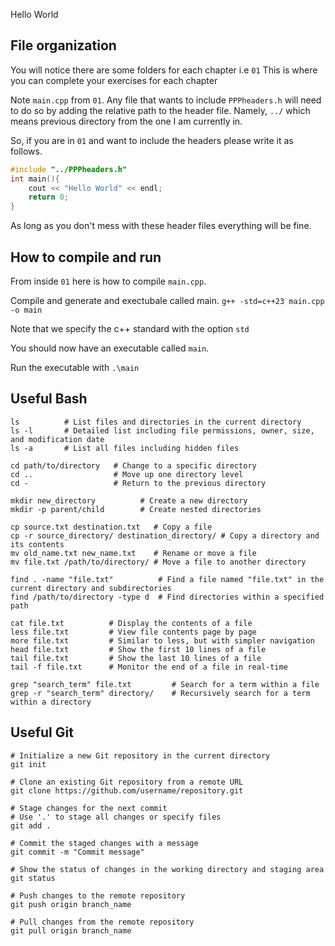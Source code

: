 Hello World

## File organization
You will notice there are some folders for each chapter i.e `01` 
This is where you can complete your exercises for each chapter

Note `main.cpp` from `01`. Any file that wants to include `PPPheaders.h` will
need to do so by adding the relative path to the header file. Namely,  `../` 
which means previous directory from the one I am currently in. 

So, if you are in `01` and want to include the headers please write it as
follows. 

```cpp
#include "../PPPheaders.h"
int main(){
    cout << "Hello World" << endl;
    return 0;
}
```

As long as you don't mess with these header files everything will be fine.

## How to compile and run
From inside `01` here is how to compile `main.cpp`.

Compile and generate and exectubale called main.
`g++ -std=c++23 main.cpp -o main`

Note that we specify the c++ standard with the option  `std`

You should now have an executable called `main`.

Run the executable with 
`.\main`


## Useful Bash
```
ls          # List files and directories in the current directory
ls -l       # Detailed list including file permissions, owner, size, and modification date
ls -a       # List all files including hidden files

cd path/to/directory   # Change to a specific directory
cd ..                  # Move up one directory level
cd -                   # Return to the previous directory

mkdir new_directory          # Create a new directory
mkdir -p parent/child        # Create nested directories

cp source.txt destination.txt   # Copy a file
cp -r source_directory/ destination_directory/ # Copy a directory and its contents
mv old_name.txt new_name.txt    # Rename or move a file
mv file.txt /path/to/directory/ # Move a file to another directory

find . -name "file.txt"          # Find a file named "file.txt" in the current directory and subdirectories
find /path/to/directory -type d  # Find directories within a specified path

cat file.txt          # Display the contents of a file
less file.txt         # View file contents page by page
more file.txt         # Similar to less, but with simpler navigation
head file.txt         # Show the first 10 lines of a file
tail file.txt         # Show the last 10 lines of a file
tail -f file.txt      # Monitor the end of a file in real-time

grep "search_term" file.txt         # Search for a term within a file
grep -r "search_term" directory/    # Recursively search for a term within a directory
```

## Useful Git
```
# Initialize a new Git repository in the current directory
git init

# Clone an existing Git repository from a remote URL
git clone https://github.com/username/repository.git

# Stage changes for the next commit
# Use '.' to stage all changes or specify files
git add .

# Commit the staged changes with a message
git commit -m "Commit message"

# Show the status of changes in the working directory and staging area
git status

# Push changes to the remote repository
git push origin branch_name

# Pull changes from the remote repository
git pull origin branch_name
```
